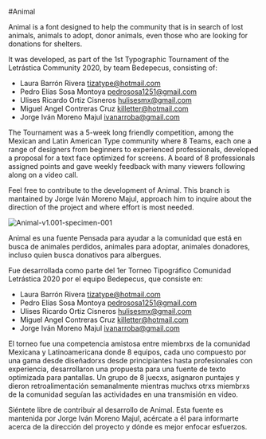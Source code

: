 #Animal

Animal is a font designed to help the community that is in search of lost animals, animals to adopt, donor animals, even those who are looking for donations for shelters.

It was developed, as part of the 1st Typographic Tournament of the Letrástica Community 2020, by team Bedepecus, consisting of:

- Laura Barrón Rivera tizatype@hotmail.com
- Pedro Elías Sosa Montoya pedrososa1251@gmail.com
- Ulises Ricardo Ortiz Cisneros hulisesmx@gmail.com
- Miguel Angel Contreras Cruz killetter@hotmail.com
- Jorge Iván Moreno Majul ivanarroba@gmail.com

The Tournament was a 5-week long friendly competition, among the Mexican and Latin American Type community where 8 Teams, each one a range of designers from beginners to experienced professionals, developed a proposal for a text face optimized for screens. A board of 8 professionals assigned points and gave weekly feedback with many viewers following along on a video call.

Feel free to contribute to the development of Animal. This branch is mantained by Jorge Iván Moreno Majul, approach him to inquire about the direction of the project and where effort is most needed.


![Animal-v1.001-specimen-001](/specimen/Animal-Light_Regular_Bold-v1.001-specimen-001.jpg "Animal")


Animal es una fuente Pensada para ayudar a la comunidad que está en busca de animales perdidos, animales para adoptar, animales donadores, incluso quien busca donativos para albergues.

Fue desarrollada como parte del 1er Torneo Tipográfico Comunidad Letrástica 2020 por el equipo Bedepecus, que consiste en:

- Laura Barrón Rivera tizatype@hotmail.com
- Pedro Elías Sosa Montoya pedrososa1251@gmail.com
- Ulises Ricardo Ortiz Cisneros hulisesmx@gmail.com
- Miguel Angel Contreras Cruz killetter@hotmail.com
- Jorge Iván Moreno Majul ivanarroba@gmail.com

El torneo fue una competencia amistosa entre miembrxs de la comunidad Mexicana y Latinoamericana donde 8 equipos, cada uno compuesto por una gama desde diseñadorxs desde principiantes hasta profesionales con experiencia, desarrollaron una propuesta para una fuente de texto optimizada para pantallas. Un grupo de 8 juecxs, asignaron puntajes y dieron retroalimentación semanalmente mientras muchxs otrxs miembrxs de la comunidad seguían las actividades en una transmisión en video.

Siéntete libre de contribuir al desarrollo de Animal. Esta fuente es mantenida por Jorge Iván Moreno Majul, acércate a él para informarte acerca de la dirección del proyecto y dónde es mejor enfocar esfuerzos.